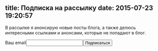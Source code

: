 title: Подписка на рассылку
date: 2015-07-23 19:20:57
---

<form class="subscribe_form subscribe_form--standalone" action="https://tinyletter.com/glebkalinin" method="post" target="popupwindow" onsubmit="window.open('https://tinyletter.com/glebkalinin', 'popupwindow', 'scrollbars=yes,width=800,height=600');return true"><p>В рассылке я анонсирую новые посты блога, а также делюсь интересными ссылками и анонсами, которые не попадают в блог. </p><p><label class="subscribe_form__label"  for="tlemail">Ваш email</label><input class="subscribe_form__email" type="text" name="email" id="tlemail" /><input type="hidden" value="1" name="embed"/><input class="subscribe_form__submit" type="submit" value="Подписаться" /></p>
</form>
<script type="text/javascript">
		document.getElementById('tlemail').focus();
</script>